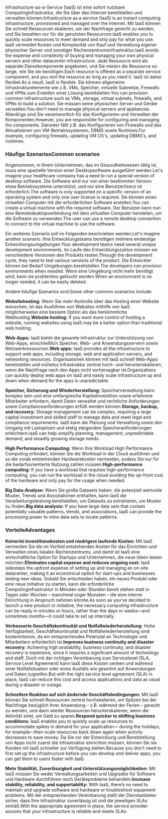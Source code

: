 <span data-ttu-id="8d628-101">Infrastructure-as-a-Service (IaaS) ist eine sofort nutzbare Computinginfrastruktur, die Sie über das Internet bereitstellen und verwalten können.</span><span class="sxs-lookup"><span data-stu-id="8d628-101">Infrastructure as a service (IaaS) is an instant computing infrastructure, provisioned and managed over the Internet.</span></span> <span data-ttu-id="8d628-102">Mit IaaS können Sie schnell Ressourcen skalieren, um der Nachfrage gerecht zu werden, und Sie bezahlen nur für die genutzten Ressourcen.</span><span class="sxs-lookup"><span data-stu-id="8d628-102">IaaS enables you to quickly scale resources to meet demand and only pay for what you use.</span></span> <span data-ttu-id="8d628-103">IaaS vermeidet Kosten und Komplexität von Kauf und Verwaltung eigener physischer Server und sonstiger Rechenzentrumsinfrastruktur.</span><span class="sxs-lookup"><span data-stu-id="8d628-103">IaaS avoids the expense and complexity of buying and managing your own physical servers and other datacenter infrastructure.</span></span> <span data-ttu-id="8d628-104">Jede Ressource wird als separate Dienstkomponente angeboten, und Sie *mieten* die Ressource so lange, wie Sie sie benötigen.</span><span class="sxs-lookup"><span data-stu-id="8d628-104">Each resource is offered as a separate service component, and you *rent* the resource as long as you need it.</span></span> <span data-ttu-id="8d628-105">IaaS ist daher flexibel.</span><span class="sxs-lookup"><span data-stu-id="8d628-105">As a result, IaaS is flexible.</span></span> <span data-ttu-id="8d628-106">Sie können allgemeine Infrastrukturelemente wie z.B. VMs, Speicher, virtuelle Subnetze, Firewalls und VPNs zum Erstellen einer Lösung bereitstellen.</span><span class="sxs-lookup"><span data-stu-id="8d628-106">You can provision common infrastructure such as VMs, storage, virtual subnets, firewalls, and VPNs to build a solution.</span></span> <span data-ttu-id="8d628-107">Sie müssen keine physischen Server und Geräte verwalten.</span><span class="sxs-lookup"><span data-stu-id="8d628-107">You don't need to manage physical servers and appliances.</span></span> <span data-ttu-id="8d628-108">Allerdings sind Sie verantwortlich für das Konfigurieren und Verwalten der Komponenten.</span><span class="sxs-lookup"><span data-stu-id="8d628-108">However, you are responsible for configuring and managing the components.</span></span> <span data-ttu-id="8d628-109">Darunter fällt z.B. das Konfigurieren von Firewalls und das Aktualisieren von VM-Betriebssystemen, DBMS sowie Runtimes.</span><span class="sxs-lookup"><span data-stu-id="8d628-109">For example, configuring firewalls, updating VM OS's, updating DBMS's, and runtimes.</span></span>

### <a name="common-scenarios"></a><span data-ttu-id="8d628-110">Häufige Szenarios</span><span class="sxs-lookup"><span data-stu-id="8d628-110">Common scenarios</span></span> 

<span data-ttu-id="8d628-111">Angenommen, in Ihrem Unternehmen, das im Gesundheitswesen tätig ist, muss eine spezielle Version einer Desktopsoftware ausgeführt werden.</span><span class="sxs-lookup"><span data-stu-id="8d628-111">Let's imagine your healthcare company has a need to run a special version of desktop software.</span></span> <span data-ttu-id="8d628-112">Die Software wird nur von einer bestimmten Version eines Betriebssystems unterstützt, und nur eine Benutzerlizenz ist erforderlich.</span><span class="sxs-lookup"><span data-stu-id="8d628-112">The software is only supported on a specific version of an operating system and only one user license is required.</span></span> <span data-ttu-id="8d628-113">Sie können einen virtuellen Computer mit der erforderlichen Software erstellen.</span><span class="sxs-lookup"><span data-stu-id="8d628-113">You can create a virtual machine with the required software.</span></span> <span data-ttu-id="8d628-114">Der Benutzer kann nun eine Remotedesktopverbindung mit dem virtuellen Computer herstellen, um die Software zu verwenden.</span><span class="sxs-lookup"><span data-stu-id="8d628-114">The user can use a remote desktop connection to connect to the virtual machine to use the software.</span></span>

<span data-ttu-id="8d628-115">Ein weiteres Szenario soll im Folgenden beschrieben werden.</span><span class="sxs-lookup"><span data-stu-id="8d628-115">Let's imagine another scenario.</span></span> <span data-ttu-id="8d628-116">Ihre Entwicklungsteams benötigen mehrere eindeutige Entwicklungsumgebungen.</span><span class="sxs-lookup"><span data-stu-id="8d628-116">Your development teams need several unique development environments.</span></span> <span data-ttu-id="8d628-117">Im Laufe des Entwicklungszyklus müssen sie verschiedene Versionen des Produkts testen.</span><span class="sxs-lookup"><span data-stu-id="8d628-117">Through the development cycle, they need to test various versions of the product.</span></span> <span data-ttu-id="8d628-118">Die Entwickler können bei Bedarf Umgebungen bereitstellen.</span><span class="sxs-lookup"><span data-stu-id="8d628-118">The developers can provision environments when needed.</span></span> <span data-ttu-id="8d628-119">Wenn eine Umgebung nicht mehr benötigt wird, kann sie problemlos gelöscht werden.</span><span class="sxs-lookup"><span data-stu-id="8d628-119">When an environment is no longer needed, it can be easily deleted.</span></span>

<span data-ttu-id="8d628-120">Andere häufige Szenarios sind:</span><span class="sxs-lookup"><span data-stu-id="8d628-120">Some other common scenarios include:</span></span>

<span data-ttu-id="8d628-121">**Websitehosting:** Wenn Sie mehr Kontrolle über das Hosting einer Website wünschen, ist das Ausführen von Websites mithilfe von IaaS möglicherweise eine bessere Option als das herkömmliche Webhosting.</span><span class="sxs-lookup"><span data-stu-id="8d628-121">**Website hosting:** If you want more control of hosting a website, running websites using IaaS may be a better option than traditional web hosting.</span></span>

<span data-ttu-id="8d628-122">**Web-Apps:** IaaS bietet die gesamte Infrastruktur zur Unterstützung von Web-Apps, einschließlich Speicher, Web- und Anwendungsservern sowie Netzwerkressourcen.</span><span class="sxs-lookup"><span data-stu-id="8d628-122">**Web apps:** IaaS provides all the infrastructure to support web apps, including storage, web and application servers, and networking resources.</span></span> <span data-ttu-id="8d628-123">Organisationen können mit IaaS schnell Web-Apps bereitstellen und mühelos Infrastruktur zentral hoch- und herunterskalieren, wenn die Nachfrage nach den Apps nicht vorhersagbar ist.</span><span class="sxs-lookup"><span data-stu-id="8d628-123">Organizations can quickly deploy web apps on IaaS and easily scale infrastructure up and down when demand for the apps is unpredictable.</span></span>

<span data-ttu-id="8d628-124">**Speicher, Sicherung und Wiederherstellung:** Speicherverwaltung kann komplex sein und eine umfangreiche Kapitalinvestition sowie erfahrene Mitarbeiter erfordern, damit Daten verwaltet und rechtliche Anforderungen sowie Complianceanforderungen erfüllt werden können.</span><span class="sxs-lookup"><span data-stu-id="8d628-124">**Storage, backup, and recovery:** Storage management can be complex, requiring a large capital investment and skilled staff to manage data and meet legal and compliance requirements.</span></span> <span data-ttu-id="8d628-125">IaaS kann die Planung und Verwaltung sowie den Umgang mit Lastspitzen und stetig steigenden Speicheranforderungen erleichtern.</span><span class="sxs-lookup"><span data-stu-id="8d628-125">IaaS can help simplify planning, management, unpredictable demand, and steadily growing storage needs.</span></span>

<span data-ttu-id="8d628-126">**High Performance Computing:** Wenn Ihre Workload High Performance Computing erfordert, können Sie die Workload in der Cloud ausführen und so die vorab entstehenden Hardwarekosten vermeiden, sodass Sie nur für die bedarfsorientierte Nutzung zahlen müssen.</span><span class="sxs-lookup"><span data-stu-id="8d628-126">**High-performance computing:** If you have a workload that requires high-performance computing, you can run the workload in the cloud avoiding the up-front cost of the hardware and only pay for the usage when needed.</span></span> 

<span data-ttu-id="8d628-127">**Big Data-Analyse:** Wenn Sie große Datasets haben, die potenziell wertvolle Muster, Trends und Assoziationen enthalten, kann IaaS die Verarbeitungsleistung bereitstellen, um Datasets zu extrahieren, um Muster zu finden.</span><span class="sxs-lookup"><span data-stu-id="8d628-127">**Big data analysis:** If you have large data sets that contain potentially valuable patterns, trends, and associations, IaaS can provide the processing power to mine data sets to locate patterns.</span></span>

### <a name="advantages"></a><span data-ttu-id="8d628-128">Vorteile</span><span class="sxs-lookup"><span data-stu-id="8d628-128">Advantages</span></span>

<span data-ttu-id="8d628-129">**Keinerlei Investitionskosten und niedrigere laufende Kosten:** Mit IaaS vermeiden Sie die im Vorfeld entstehenden Kosten für das Einrichten und Verwalten eines lokalen Rechenzentrums, und damit ist IaaS eine wirtschaftliche Option für Startups und Unternehmen, die neue Ideen testen möchten.</span><span class="sxs-lookup"><span data-stu-id="8d628-129">**Eliminates capital expense and reduces ongoing cost:** IaaS sidesteps the upfront expense of setting up and managing an on-site datacenter, making it an economical option for start-ups and businesses testing new ideas.</span></span> <span data-ttu-id="8d628-130">Sobald Sie entschieden haben, ein neues Produkt oder eine neue Initiative zu starten, kann die erforderliche Computinginfrastruktur in Minuten oder Stunden bereit stehen statt in Tagen oder Wochen – manchmal sogar Monaten – die eine interne Einrichtung in Anspruch nehmen könnte.</span><span class="sxs-lookup"><span data-stu-id="8d628-130">As soon as you’ve decided to launch a new product or initiative, the necessary computing infrastructure can be ready in minutes or hours, rather than the days or weeks—and sometimes months—it could take to set up internally.</span></span>

<span data-ttu-id="8d628-131">**Verbesserte Geschäftskontinuität und Notfallwiederherstellung:** Hohe Verfügbarkeit, Geschäftskontinuität und Notfallwiederherstellung sind kostenintensiv, da ein entsprechendes Potenzial an Technologie und Mitarbeitern erforderlich ist.</span><span class="sxs-lookup"><span data-stu-id="8d628-131">**Improves business continuity and disaster recovery:** Achieving high availability, business continuity, and disaster recovery is expensive, since it requires a significant amount of technology and staff.</span></span> <span data-ttu-id="8d628-132">Doch mit der richtigen Vereinbarung zum Servicelevel (SLA, Service Level Agreement) kann IaaS diese Kosten senken und während einer Notfallsituation oder eines Ausfalls wie gewohnt auf Anwendungen und Daten zugreifen.</span><span class="sxs-lookup"><span data-stu-id="8d628-132">But with the right service level agreement (SLA) in place, IaaS can reduce this cost and access applications and data as usual during a disaster or outage.</span></span>

<span data-ttu-id="8d628-133">**Schnellere Reaktion auf sich ändernde Geschäftsbedingungen:** Mit IaaS können Sie schnell Ressourcen zentral hochskalieren, um Spitzen bei der Nachfrage bezüglich Ihrer Anwendung – z.B. während der Ferien – gerecht zu werden, und dann wieder Ressourcen herunterskalieren, wenn die Aktivität sinkt, um Geld zu sparen.</span><span class="sxs-lookup"><span data-stu-id="8d628-133">**Respond quicker to shifting business conditions:** IaaS enables you to quickly scale up resources to accommodate spikes in demand for your application— during the holidays, for example—then scale resources back down again when activity decreases to save money.</span></span> <span data-ttu-id="8d628-134">Da Sie vor der Entwicklung und Bereitstellung von Apps nicht zuerst die Infrastruktur einrichten müssen, können Sie sie Kunden mit IaaS schneller zur Verfügung stellen.</span><span class="sxs-lookup"><span data-stu-id="8d628-134">Because you don’t need to first set up the infrastructure before you can develop and deliver apps, you can get them to users faster with IaaS.</span></span>

<span data-ttu-id="8d628-135">**Mehr Stabilität, Zuverlässigkeit und Unterstützungsmöglichkeiten:** Mit IaaS müssen Sie weder Verwaltungsarbeiten und Upgrades für Software und Hardware durchführen noch Geräteprobleme behandeln.</span><span class="sxs-lookup"><span data-stu-id="8d628-135">**Increase stability, reliability, and supportability:** With IaaS, there’s no need to maintain and upgrade software and hardware or troubleshoot equipment problems.</span></span> <span data-ttu-id="8d628-136">Mit der entsprechenden Vereinbarung stellt der Dienstanbieter sicher, dass Ihre Infrastruktur zuverlässig ist und die jeweiligen SLAs einhält.</span><span class="sxs-lookup"><span data-stu-id="8d628-136">With the appropriate agreement in place, the service provider assures that your infrastructure is reliable and meets SLAs.</span></span>

